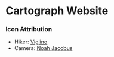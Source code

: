 # Cartograph Website

### Icon Attribution
- Hiker: [Viglino](https://www.svgrepo.com/svg/399446/hiker)
- Camera: [Noah Jacobus](https://www.svgrepo.com/svg/535246/camera)
